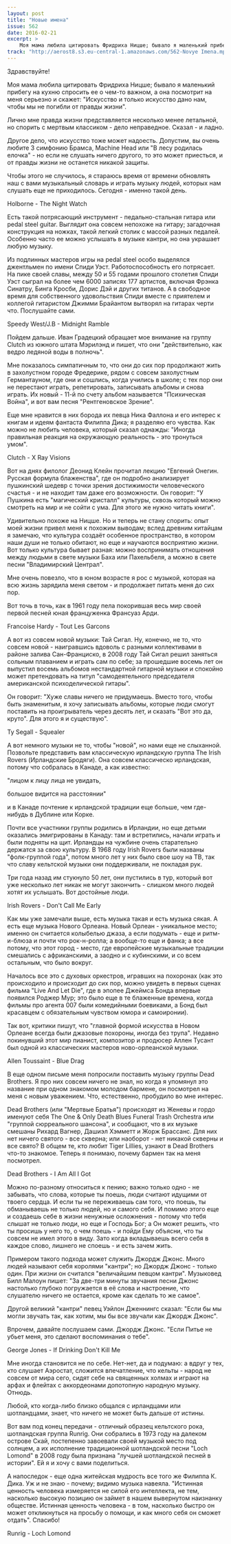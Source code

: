```yaml
---
layout: post
title: "Новые имена"
issue: 562
date: 2016-02-21
excerpt: >
    Моя мама любила цитировать Фридриха Ницше; бывало я маленький прибегу на кухню спросить ее о чем-то важном, а она посмотрит на меня серьезно и скажет: "Искусство и только искусство дано нам, чтобы мы не погибли от правды жизни".
track: "http://aerost8.s3.eu-central-1.amazonaws.com/562-Novye Imena.mp3"
---
```


Здравствуйте!

Моя мама любила цитировать Фридриха Ницше; бывало я маленький прибегу на кухню спросить ее о чем-то важном, а она посмотрит на меня серьезно и скажет: "Искусство и только искусство дано нам, чтобы мы не погибли от правды жизни".

Лично мне правда жизни представляется несколько менее летальной, но спорить с мертвым классиком - дело неправедное. Сказал - и ладно.

Другое дело, что искусство тоже может надоесть. Допустим, вы очень любите 3 симфонию Брамса, Machine Head или "В лесу родилась елочка" - но если не слушать ничего другого, то это может приесться, и от правды жизни не останется никакой защиты.

Чтобы этого не случилось, я стараюсь время от времени обновлять наш с вами музыкальный словарь и играть музыку людей, которых нам слушать еще не приходилось. Сегодня - именно такой день.

Holborne - The Night Watch

Есть такой потрясающий инструмент - педально-стальная гитара или pedal steel guitar. Выглядит она совсем непохоже на гитару; загадочная конструкция на ножках, такой легкий столик с массой разных педалей. Особенно часто ее можно услышать в музыке кантри, но она украшает любую музыку.

Из подлинных мастеров игры на pedal steel особо выделялся джентльмен по имени Спиди Уэст. Работоспособность его потрясает. На пике своей славы, между 50 и 55 годами прошлого столетия Спиди Уэст сыграл на более чем 6000 записях 177 артистов, включая Фрэнка Синатру, Бинга Кросби, Дорис Дэй и других титанов. А в свободное время для собственного удовольствия Спиди вместе с приятелем и коллегой гитаристом Джимми Брайантом вытворял на гитарах черти что. Послушайте сами.

Speedy West/J.B - Midnight Ramble

Пойдем дальше. Иван Градецкий обращает мое внимание на группу Clutch из южного штата Мэрилэнд и пишет, что они "действительно, как ведро ледяной воды в полночь".

Мне показалось симпатичным то, что они до сих пор продолжают жить в захолустном городе Фредерике, рядом с совсем захолустным Германтауном, где они и сошлись, когда учились в школе; с тех пор они не перестают играть, репетировать, записывать альбомы и снова играть. Их новый - 11-й по счету альбом называется "Психическая Война", и вот вам песня "Рентгеновское Зрение".

Еще мне нравится в них борода их певца Ника Фаллона и его интерес к книгам и идеям фантаста Филиппа Дика; я разделяю его чувства. Как можно не любить человека, который сказал однажды: "Иногда правильная реакция на окружающую реальность - это тронуться умом".

Clutch - X Ray Visions

Вот на днях филолог Деонид Клейн прочитал лекцию "Евгений Онегин. Русская формула блаженства", где он подробно анализирует пушкинский шедевр с точки зрения достижимости человеческого счастья - и не находит там даже его возможности. Он говорит: "У Пушкина есть "магический кристалл" культуры, сквозь который можно смотреть на мир и не сойти с ума. Для этого же нужно читать книги".

Удивительно похоже на Ницше. Но и теперь не стану спорить: опыт моей жизни привел меня к похожим выводам; вслед древним китайцам я замечаю, что культура создаёт особенное пространство, в котором наши души не только обитают, но еще и научаются восприятию жизни. Вот только культура бывает разная: можно воспринимать отношения между людьми в свете музыки Баха или Пахельбеля, а можно в свете песни "Владимирский Централ".

Мне очень повезло, что в юном возрасте я рос с музыкой, которая на всю жизнь зарядила меня светом - и продолжает питать меня до сих пор.

Вот точь в точь, как в 1961 году пела покорившая весь мир своей первой песней юная француженка Франсуаз Арди.

Francoise Hardy - Tout Les Garcons

А вот из совсем новой музыки: Тай Сигал. Ну, конечно, не то, что совсем новой - наигравшись вдоволь с разными коллективами в районе залива Сан-Франциско, в 2008 году Тай Сигал решил заняться сольным плаванием и играть сам по себе; за прошедшие восемь лет он выпустил восемь альбомов нестандартной гитарной музыки и спокойно может претендовать на титул "самодеятельного председателя американской психоделической гитары".

Он говорит: "Хуже славы ничего не придумаешь. Вместо того, чтобы быть знаменитым, я хочу записывать альбомы, которые люди смогут поставить на проигрыватель через десять лет, и сказать "Вот это да, круто". Для этого я и существую".

Ty Segall - Squealer

А вот немного музыки не то, чтобы "новой", но нами еще не слыханной. Позвольте представить вам классическую ирландскую группа The Irish Rovers (Ирландские Бродяги). Она совсем классическо ирландская, потому что собралась в Канаде, а как известно:

"лицом к лицу лица не увидать,

большое видится на расстоянии"

и в Канаде почтение к ирландской традиции еще больше, чем где-нибудь в Дублине или Корке.

Почти все участники группы родились в Ирландии, но еще детьми оказались эмигрированы в Канаду: там и встретились, начали играть и были подняты на щит. Ирландцы на чужбине очень старательно держатся за свою культуру. В 1968 году Irish Rovers были названы "фолк-группой года", потом много лет у них было свое шоу на ТВ, так что славу кельтской музыки они поддерживали, не покладая рук.

Три года назад им стукнуло 50 лет, они пустились в тур, который вот уже несколько лет никак не могут закончить - слишком много людей хотят их услышать. Вот достойные люди.

Irish Rovers - Don't Call Me Early

Как мы уже замечали выше, есть музыка такая и есть музыка сякая. А есть еще музыка Нового Орлеана. Новый Орлеан - уникальное место; именно он считается колыбелью джаза, а если подумать - еще и ритм-и-блюза и почти что рок-н-ролла; а вообще-то еще и фанка; а все потому, что этот город - место, где европейские музыкальные традиции смешались с африканскими, а заодно и с кубинскими, и со всем остальным, что было вокруг.

Началось все это с духовых оркестров, игравших на похоронах (как это происходило и происходит до сих пор, можно увидеть в первых сценах фильма "Live And Let Die", где в эпопее Джеймса Бонда впервые появился Роджер Мур; это было еще в те блаженные времена, когда фильмы про агента 007 были комедийными боевиками, а Бонд был красавцем с обязательным чувством юмора и самоиронии).

Так вот, критики пишут, что "главной формой искусства в Новом Орлеане всегда были джазовые похороны, иногда без трупа". Недавно покинувший этот мир пианист, композитор и продюсер Аллен Тусант был одной из классических мастеров ново-орлеанской музыки.

Allen Toussaint - Blue Drag

В еще одном письме меня попросили поставить музыку группы Dead Brothers. Я про них совсем ничего не знал, но когда я упомянул это название при одном знакомом молодом бармене, он посмотрел на меня с новым уважением. Что, естественно, пробудило во мне интерес.

Dead Brothers (или "Мертвые Братья") происходят из Женевы и гордо именуют себя The One & Only Death Blues Funeral Trash Orchestra или "группой сюрреального шансона", и сообщают, что в их музыке смешаны Рихард Вагнер, Дашиэл Хэмметт и Жорж Брассанс. Для них нет ничего святого - все скверна; или наоборот - нет никакой скверны и все свято? В общем те, кто любит Tiger Lillies, узнают в Dead Brothers что-то знакомое. Теперь я понимаю, почему бармен так на меня посмотрел.

Dead Brothers - I Am All I Got

Можно по-разному относиться к пению; важно только одно - не забывать, что слова, которые ты поешь, люди считают идущими от твоего сердца. И если ты не переживаешь сам того, что поешь, ты обманываешь не только людей, но и самого себя. И помимо этого еще и создаешь себе в жизни ненужные осложнения - потому что тебя слышат не только люди, но еще и Господь Бог; а Он может решить, что ты просишь у него то, о чем поешь - и пойди Ему объясни, что ты совсем не имел этого в виду. Зато когда вкладываешь всего себя в каждое слово, лишнего не споешь - и есть зачем жить.

Примером такого подхода может служить Джордж Джонс. Много людей называют себя королями "кантри"; но Джордж Джонс - только один. При жизни он считался "величайшим певцом кантри". Музыковед Билл Малоун пишет: "За две-три минуты звучания песни Джонс настолько глубоко погружается в её слова и настроение, что слушателю ничего не остается, кроме как сделать то же самое".

Другой великий "кантри" певец Уэйлон Дженнингс сказал: "Если бы мы могли звучать так, как хотим, мы бы все звучали как Джордж Джонс".

Впрочем, давайте послушаем сами. Джордж Джонс. "Если Питье не убьет меня, это сделают воспоминания о тебе".

George Jones - If Drinking Don't Kill Me

Мне иногда становится не по себе. Нет-нет, да и подумаю: а вдруг у тех, кто слушает Аэростат, сложится впечатление, что кельты - народ не совсем от мира сего, сидят себе на священных холмах и играют на арфах и флейтах с аккордеонами допотопную народную музыку. Отнюдь.

Любой, кто когда-либо близко общался с ирландцами или шотландцами, знает, что ничего не может быть дальше от истины.

Вот вам под конец передачи - отличный образец кельтского рока, шотландская группа Runrig. Они собрались в 1973 году на далеком острове Скай, постепенно завоевали своей музыкой место под солнцем, а их исполнение традиционной шотландской песни "Loch Lomond" в 2008 году была признана "лучшей шотландской песней в истории". Ей я и хочу с вами поделиться.

А напоследок - еще одна житейская мудрость все того же Филиппа К. Дика. Уж и не знаю - почему; видимо музыка навеяла. "Истинная ценность человека измеряется не силой его интеллекта, не тем, насколько высокую позицию он займет в нашем вывернутом наизнанку обществе. Истинная ценность человека - в том, насколько быстро он может откликнуться на просьбу о помощи, и как много себя он сможет отдать". Спасибо!

Runrig - Loch Lomond
